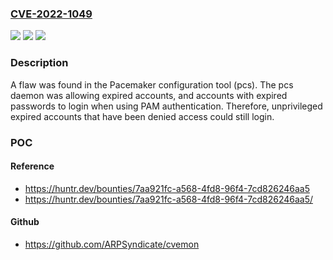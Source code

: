 ### [CVE-2022-1049](https://cve.mitre.org/cgi-bin/cvename.cgi?name=CVE-2022-1049)
![](https://img.shields.io/static/v1?label=Product&message=clusterlabs%2Fpcs&color=blue)
![](https://img.shields.io/static/v1?label=Version&message=pcs%20versions%20%3C%3D%20v0.11.2%20&color=brightgreen)
![](https://img.shields.io/static/v1?label=Vulnerability&message=CWE-287&color=brightgreen)

### Description

A flaw was found in the Pacemaker configuration tool (pcs). The pcs daemon was allowing expired accounts, and accounts with expired passwords to login when using PAM authentication. Therefore, unprivileged expired accounts that have been denied access could still login.

### POC

#### Reference
- https://huntr.dev/bounties/7aa921fc-a568-4fd8-96f4-7cd826246aa5
- https://huntr.dev/bounties/7aa921fc-a568-4fd8-96f4-7cd826246aa5/

#### Github
- https://github.com/ARPSyndicate/cvemon

